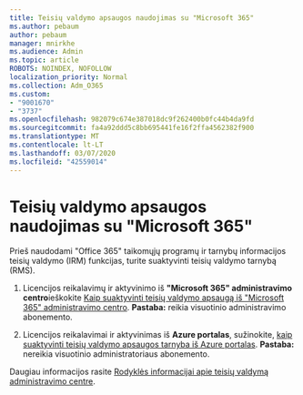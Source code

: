 ```yaml
---
title: Teisių valdymo apsaugos naudojimas su "Microsoft 365"
ms.author: pebaum
author: pebaum
manager: mnirkhe
ms.audience: Admin
ms.topic: article
ROBOTS: NOINDEX, NOFOLLOW
localization_priority: Normal
ms.collection: Adm_O365
ms.custom:
- "9001670"
- "3737"
ms.openlocfilehash: 982079c674e387018dc9f262400b0fc44b4da9fd
ms.sourcegitcommit: fa4a92ddd5c8bb695441fe16f2ffa4562382f900
ms.translationtype: MT
ms.contentlocale: lt-LT
ms.lasthandoff: 03/07/2020
ms.locfileid: "42559014"
---
```

# <a name="use-rights-management-protection-with-microsoft-365"></a>Teisių valdymo apsaugos naudojimas su "Microsoft 365"

Prieš naudodami "Office 365" taikomųjų programų ir tarnybų informacijos teisių valdymo (IRM) funkcijas, turite suaktyvinti teisių valdymo tarnybą (RMS).

1. Licencijos reikalavimų ir aktyvinimo iš **"Microsoft 365" administravimo centro**ieškokite [Kaip suaktyvinti teisių valdymo apsaugą iš "Microsoft 365" administravimo centro](https://docs.microsoft.com/azure/information-protection/activate-office365). **Pastaba:** reikia visuotinio administravimo abonemento.

2. Licencijos reikalavimai ir aktyvinimas iš **Azure portalas**, sužinokite, [kaip suaktyvinti teisių valdymo apsaugos tarnyba iš Azure portalas](https://docs.microsoft.com/azure/information-protection/activate-azure). **Pastaba:** nereikia visuotinio administratoriaus abonemento.
 

Daugiau informacijos rasite [Rodyklės informacijai apie teisių valdymą administravimo centre](https://docs.microsoft.com/office365/enterprise/activate-rms-in-office-365).
